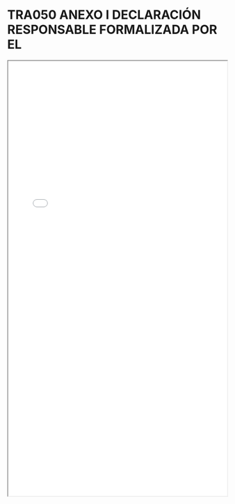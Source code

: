 # TRA050 ANEXO I DECLARACIÓN RESPONSABLE FORMALIZADA POR EL

<iframe src="../TRA050 ANEXO I DECLARACIÓN RESPONSABLE FORMALIZADA POR EL.pdf" width="100%" height="1000px"></iframe>
